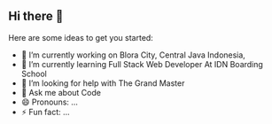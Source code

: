 ## Hi there 👋

Here are some ideas to get you started:

- 🔭 I’m currently working on Blora City, Central Java Indonesia,
- 🌱 I’m currently learning Full Stack Web Developer At IDN Boarding School
- 🤔 I’m looking for help with The Grand Master
- 💬 Ask me about Code
- 😄 Pronouns: ...
- ⚡ Fun fact: ...

